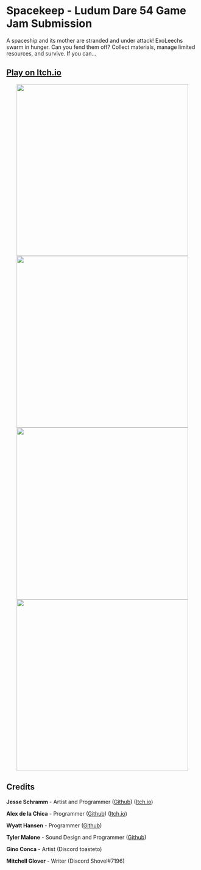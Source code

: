 # Spacekeep - Ludum Dare 54 Game Jam Submission

A spaceship and its mother are stranded and under attack! ExoLeechs swarm in hunger. Can you fend them off? Collect materials, manage limited resources, and survive. If you can...

## [Play on Itch.io](https://alex-d05.itch.io/spacekeep)

<div align="center">

<img src="https://github.com/Kickblip/LDJAM-54/assets/54160850/2515d678-3ebe-4596-aa47-a11b07bf2a8a" width="450" height="auto" />

<img src="https://github.com/Kickblip/LDJAM-54/assets/54160850/12ee34dd-82b1-40b5-8fa1-991c90bce897" width="450" height="auto" />

<img src="https://github.com/Kickblip/LDJAM-54/assets/54160850/30e9f4f4-a834-47fb-863e-f2855e02ee80" width="450" height="auto" />

<img src="https://github.com/Kickblip/LDJAM-54/assets/54160850/4c1d6a96-fbf7-406d-ad60-3b79694ece63" width="450" height="auto" />

</div>

## Credits

**Jesse Schramm** - Artist and Programmer ([Github](https://github.com/chip003)) ([Itch.io](https://big-boy-games.itch.io/))

**Alex de la Chica** - Programmer ([Github](https://github.com/Alexdlc5)) ([Itch.io](https://alex-d05.itch.io/))

**Wyatt Hansen** - Programmer ([Github](https://github.com/Kickblip))

**Tyler Malone** - Sound Design and Programmer ([Github](https://github.com/19tylermalone94))

**Gino Conca** - Artist (Discord toasteto)

**Mitchell Glover** - Writer (Discord Shovel#7196)



